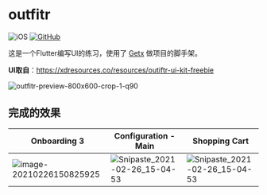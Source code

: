 # outfitr

![iOS](https://img.shields.io/badge/iOS-13%20-blue)
[![GitHub](https://img.shields.io/github/stars/livinglist/Churu?style=social)](https://img.shields.io/github/stars/livinglist/Churu?style=social)



这是一个Flutter编写UI的练习，使用了 [Getx](https://github.com/jonataslaw/getx/blob/master/README.zh-cn.md) 做项目的脚手架。



**UI取自**：https://xdresources.co/resources/outiftr-ui-kit-freebie



![outfitr-preview-800x600-crop-1-q90](https://user-images.githubusercontent.com/372910/109272793-51ca6b80-784c-11eb-8c38-d206d4a0962d.png)



## 完成的效果



| Onboarding 3                                                 | Configuration - Main                                         | Shopping Cart                                                |
| ------------------------------------------------------------ | ------------------------------------------------------------ | ------------------------------------------------------------ |
| ![image-20210226150825925](https://user-images.githubusercontent.com/372910/109272682-319aac80-784c-11eb-84b6-faa4094652a7.png) | ![Snipaste_2021-02-26_15-04-53](https://user-images.githubusercontent.com/372910/109272703-365f6080-784c-11eb-9fbb-98b5deaf7edc.png) | ![Snipaste_2021-02-26_15-04-53](https://user-images.githubusercontent.com/372910/109272709-38292400-784c-11eb-82c6-4b1b6b096ec1.png) |



